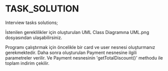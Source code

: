 # TASK_SOLUTION
Interview tasks solutions;

İstenilen gereklilikler için oluşturulan UML Class Diagramına UML.png dosyasından ulaşabilirsiniz. 


Programı çalıştırmak için öncelikle bir card ve user nesnesi oluşturmanız gerekmektedir. Daha sonra oluşturulan Payment nesnesine ilgili parametreler verilir. Ve Payment nesnesinin 'getTotalDiscount()' methodu ile toplam indirim çekilir. 



